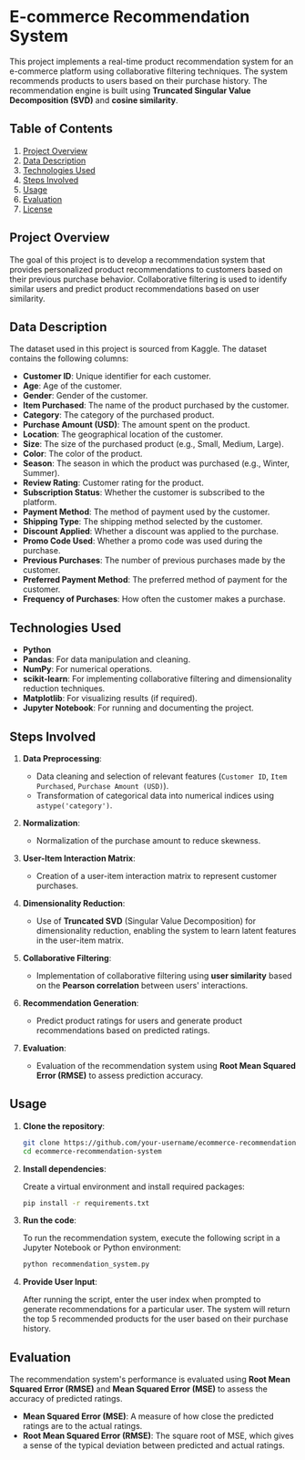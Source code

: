 # E-commerce Recommendation System

This project implements a real-time product recommendation system for an e-commerce platform using collaborative filtering techniques. The system recommends products to users based on their purchase history. The recommendation engine is built using **Truncated Singular Value Decomposition (SVD)** and **cosine similarity**.

## Table of Contents

1. [Project Overview](#project-overview)
2. [Data Description](#data-description)
3. [Technologies Used](#technologies-used)
4. [Steps Involved](#steps-involved)
5. [Usage](#usage)
6. [Evaluation](#evaluation)
7. [License](#license)

## Project Overview

The goal of this project is to develop a recommendation system that provides personalized product recommendations to customers based on their previous purchase behavior. Collaborative filtering is used to identify similar users and predict product recommendations based on user similarity.

## Data Description

The dataset used in this project is sourced from Kaggle. The dataset contains the following columns:

- **Customer ID**: Unique identifier for each customer.
- **Age**: Age of the customer.
- **Gender**: Gender of the customer.
- **Item Purchased**: The name of the product purchased by the customer.
- **Category**: The category of the purchased product.
- **Purchase Amount (USD)**: The amount spent on the product.
- **Location**: The geographical location of the customer.
- **Size**: The size of the purchased product (e.g., Small, Medium, Large).
- **Color**: The color of the product.
- **Season**: The season in which the product was purchased (e.g., Winter, Summer).
- **Review Rating**: Customer rating for the product.
- **Subscription Status**: Whether the customer is subscribed to the platform.
- **Payment Method**: The method of payment used by the customer.
- **Shipping Type**: The shipping method selected by the customer.
- **Discount Applied**: Whether a discount was applied to the purchase.
- **Promo Code Used**: Whether a promo code was used during the purchase.
- **Previous Purchases**: The number of previous purchases made by the customer.
- **Preferred Payment Method**: The preferred method of payment for the customer.
- **Frequency of Purchases**: How often the customer makes a purchase.

## Technologies Used

- **Python**
- **Pandas**: For data manipulation and cleaning.
- **NumPy**: For numerical operations.
- **scikit-learn**: For implementing collaborative filtering and dimensionality reduction techniques.
- **Matplotlib**: For visualizing results (if required).
- **Jupyter Notebook**: For running and documenting the project.

## Steps Involved

1. **Data Preprocessing**: 
    - Data cleaning and selection of relevant features (`Customer ID`, `Item Purchased`, `Purchase Amount (USD)`).
    - Transformation of categorical data into numerical indices using `astype('category')`.

2. **Normalization**:
    - Normalization of the purchase amount to reduce skewness.

3. **User-Item Interaction Matrix**:
    - Creation of a user-item interaction matrix to represent customer purchases.

4. **Dimensionality Reduction**:
    - Use of **Truncated SVD** (Singular Value Decomposition) for dimensionality reduction, enabling the system to learn latent features in the user-item matrix.

5. **Collaborative Filtering**:
    - Implementation of collaborative filtering using **user similarity** based on the **Pearson correlation** between users' interactions.

6. **Recommendation Generation**:
    - Predict product ratings for users and generate product recommendations based on predicted ratings.

7. **Evaluation**:
    - Evaluation of the recommendation system using **Root Mean Squared Error (RMSE)** to assess prediction accuracy.

## Usage

1. **Clone the repository**:

    ```bash
    git clone https://github.com/your-username/ecommerce-recommendation-system.git
    cd ecommerce-recommendation-system
    ```

2. **Install dependencies**:

    Create a virtual environment and install required packages:

    ```bash
    pip install -r requirements.txt
    ```

3. **Run the code**:

    To run the recommendation system, execute the following script in a Jupyter Notebook or Python environment:

    ```python
    python recommendation_system.py
    ```

4. **Provide User Input**:

    After running the script, enter the user index when prompted to generate recommendations for a particular user. The system will return the top 5 recommended products for the user based on their purchase history.

## Evaluation

The recommendation system's performance is evaluated using **Root Mean Squared Error (RMSE)** and **Mean Squared Error (MSE)** to assess the accuracy of predicted ratings.

- **Mean Squared Error (MSE)**: A measure of how close the predicted ratings are to the actual ratings.
- **Root Mean Squared Error (RMSE)**: The square root of MSE, which gives a sense of the typical deviation between predicted and actual ratings.


